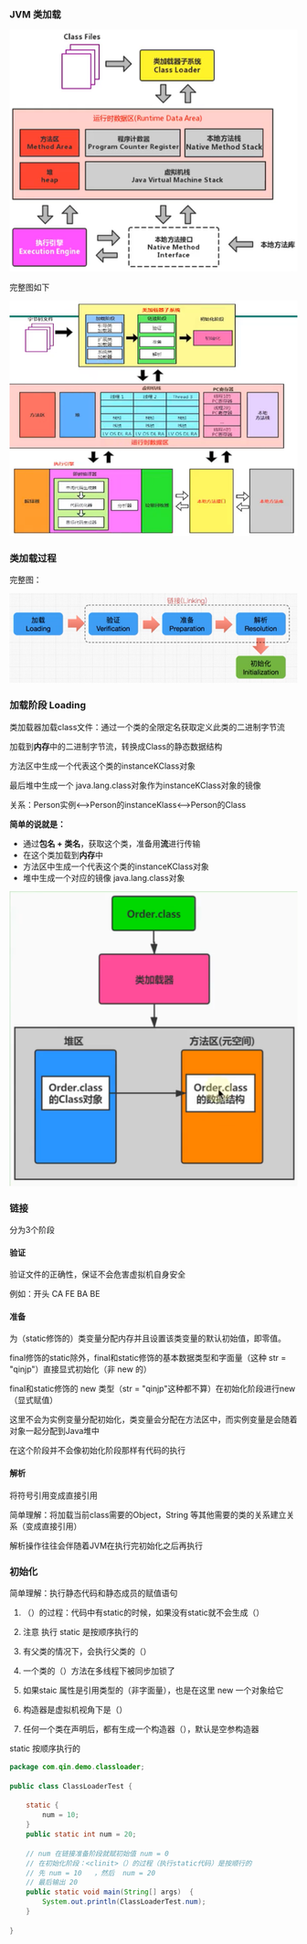 ### JVM 类加载

![](images\image-20200705080719531.png)

完整图如下

![](images\image-20200705080911284.png)



### 类加载过程

完整图：

![](images\image-20200705082601441.png)



### 加载阶段 Loading

类加载器加载class文件：通过一个类的全限定名获取定义此类的二进制字节流

加载到**内存**中的二进制字节流，转换成Class的静态数据结构

方法区中生成一个代表这个类的instanceKClass对象

最后堆中生成一个 java.lang.class对象作为instanceKClass对象的镜像

关系：Person实例<——>Person的instanceKlass<——>Person的Class





**简单的说就是：**

- 通过**包名 + 类名**，获取这个类，准备用**流**进行传输
- 在这个类加载到**内存**中
- 方法区中生成一个代表这个类的instanceKClass对象
- 堆中生成一个对应的镜像 java.lang.class对象

![](images\1606317801322.png)



### 链接

分为3个阶段

#### 验证

验证文件的正确性，保证不会危害虚拟机自身安全

例如：开头 CA FE BA BE

#### 准备

为（static修饰的）类变量分配内存并且设置该类变量的默认初始值，即零值。

final修饰的static除外，final和static修饰的基本数据类型和字面量（这种 str = "qinjp"）直接显式初始化（非 new 的）

final和static修饰的 new 类型（str = "qinjp"这种都不算）在初始化阶段进行new （显式赋值）

这里不会为实例变量分配初始化，类变量会分配在方法区中，而实例变量是会随着对象一起分配到Java堆中

在这个阶段并不会像初始化阶段那样有代码的执行

#### 解析

将符号引用变成直接引用

简单理解：将加载当前class需要的Object，String 等其他需要的类的关系建立关系（变成直接引用）

解析操作往往会伴随着JVM在执行完初始化之后再执行



### 初始化

简单理解：执行静态代码和静态成员的赋值语句

1. <clinit>（）的过程：代码中有static的时候，如果没有static就不会生成<clinit>（）

2. 注意 执行  static 是按顺序执行的 

3. 有父类的情况下，会执行父类的<clinit>（）

4. 一个类的<clinit>（）方法在多线程下被同步加锁了

5. 如果staic 属性是引用类型的（非字面量），也是在这里 new 一个对象给它

6. 构造器是虚拟机视角下是<init>（）

7. 任何一个类在声明后，都有生成一个构造器<init>（），默认是空参构造器

   

 static 按顺序执行的

```java
package com.qin.demo.classloader;

public class ClassLoaderTest {
	
    static {
        num = 10;
    }
    public static int num = 20;
    
    // num 在链接准备阶段就赋初始值 num = 0
    // 在初始化阶段：<clinit>（）的过程（执行static代码）是按顺行的
    // 先 num = 10   ，然后  num = 20
    // 最后输出 20
    public static void main(String[] args)  {
        System.out.println(ClassLoaderTest.num);
    }

}
```







































